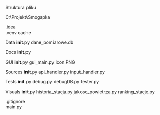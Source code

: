 Struktura pliku

C:\Projekt\Smogapka

.idea                                                                                                                                                                            
.venv
cache

Data
__init__.py
dane_pomiarowe.db


Docs
__init__.py

GUI
__init__.py
gui_main.py
icon.PNG

Sources
__init__.py
api_handler.py
input_handler.py


Tests
__init__.py
debug.py
debugDB.py
tester.py

Visuals
__init__.py
historia_stacja.py
jakosc_powietrza.py
ranking_stacje.py

.gitignore                                                                                                                                                                       
main.py
